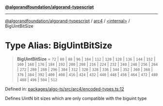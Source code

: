 [**@algorandfoundation/algorand-typescript**](../../../README.md)

***

[@algorandfoundation/algorand-typescript](../../../README.md) / [arc4](../../README.md) / [\<internal\>](../README.md) / BigUintBitSize

# Type Alias: BigUintBitSize

> **BigUintBitSize** = `72` \| `80` \| `88` \| `96` \| `104` \| `112` \| `120` \| `128` \| `136` \| `144` \| `152` \| `160` \| `168` \| `176` \| `184` \| `192` \| `200` \| `208` \| `216` \| `224` \| `232` \| `240` \| `248` \| `256` \| `264` \| `272` \| `280` \| `288` \| `296` \| `304` \| `312` \| `320` \| `328` \| `336` \| `344` \| `352` \| `360` \| `368` \| `376` \| `384` \| `392` \| `400` \| `408` \| `416` \| `424` \| `432` \| `440` \| `448` \| `456` \| `464` \| `472` \| `480` \| `488` \| `496` \| `504` \| `512`

Defined in: [packages/algo-ts/src/arc4/encoded-types.ts:12](https://github.com/algorandfoundation/puya-ts/blob/main/packages/algo-ts/src/arc4/encoded-types.ts#L12)

Defines UintN bit sizes which are only compatible with the biguint type
